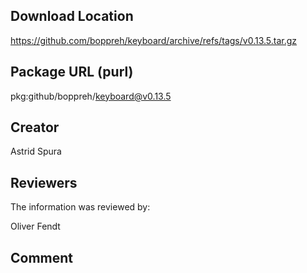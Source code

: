 ## Download Location

https://github.com/boppreh/keyboard/archive/refs/tags/v0.13.5.tar.gz

## Package URL (purl)

pkg:github/boppreh/keyboard@v0.13.5

## Creator

Astrid Spura

## Reviewers

The information was reviewed by:

Oliver Fendt

## Comment

